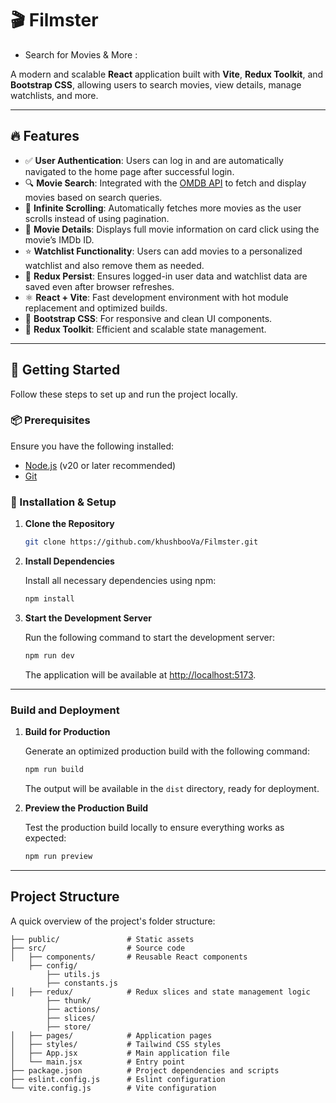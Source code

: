 # 🎬 Filmster

 - Search for Movies & More :

A modern and scalable **React** application built with **Vite**, **Redux Toolkit**, and **Bootstrap CSS**, allowing users to search movies, view details, manage watchlists, and more.

---

## 🔥 Features

- ✅ **User Authentication**: Users can log in and are automatically navigated to the home page after successful login.
- 🔍 **Movie Search**: Integrated with the [OMDB API](https://www.omdbapi.com/) to fetch and display movies based on search queries.
- 🔄 **Infinite Scrolling**: Automatically fetches more movies as the user scrolls instead of using pagination.
- 🎴 **Movie Details**: Displays full movie information on card click using the movie’s IMDb ID.
- ⭐ **Watchlist Functionality**: Users can add movies to a personalized watchlist and also remove them as needed.
- 💾 **Redux Persist**: Ensures logged-in user data and watchlist data are saved even after browser refreshes.
- ⚛️ **React + Vite**: Fast development environment with hot module replacement and optimized builds.
- 🎨 **Bootstrap CSS**: For responsive and clean UI components.
- 🧠 **Redux Toolkit**: Efficient and scalable state management.

---

## 🚀 Getting Started

Follow these steps to set up and run the project locally.

### 📦 Prerequisites

Ensure you have the following installed:

- [Node.js](https://nodejs.org/) (v20 or later recommended)
- [Git](https://github.com/khushbooVa/Filmster)

### 🔧 Installation & Setup

1. **Clone the Repository**

   ```bash
   git clone https://github.com/khushbooVa/Filmster.git

2. **Install Dependencies**

   Install all necessary dependencies using npm:

   ```bash
   npm install
   ```

3. **Start the Development Server**

   Run the following command to start the development server:

   ```bash
   npm run dev
   ```

   The application will be available at [http://localhost:5173](http://localhost:5173).

---

### Build and Deployment

1. **Build for Production**

   Generate an optimized production build with the following command:

   ```bash
   npm run build
   ```

   The output will be available in the `dist` directory, ready for deployment.

2. **Preview the Production Build**

   Test the production build locally to ensure everything works as expected:

   ```bash
   npm run preview
   ```

---

## Project Structure

A quick overview of the project's folder structure:

```plaintext
├── public/               # Static assets
├── src/                  # Source code
│   ├── components/       # Reusable React components
    ├── config/ 
        ├── utils.js
        ├── constants.js 
│   ├── redux/            # Redux slices and state management logic
        ├── thunk/  
        ├── actions/ 
        ├── slices/  
        ├── store/ 
│   ├── pages/            # Application pages
│   ├── styles/           # Tailwind CSS styles
│   ├── App.jsx           # Main application file
│   └── main.jsx          # Entry point
├── package.json          # Project dependencies and scripts
├── eslint.config.js      # Eslint configuration
└── vite.config.js        # Vite configuration
```

